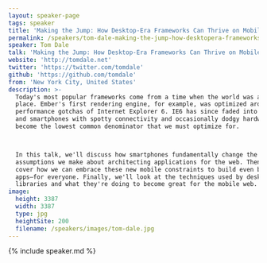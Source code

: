 ```yaml
---
layout: speaker-page
tags: speaker
title: 'Making the Jump: How Desktop-Era Frameworks Can Thrive on Mobile – Tom Dale'
permalink: /speakers/tom-dale-making-the-jump-how-desktopera-frameworks-can-thrive-on-mobile.html
speaker: Tom Dale
talk: 'Making the Jump: How Desktop-Era Frameworks Can Thrive on Mobile'
website: 'http://tomdale.net'
twitter: 'https://twitter.com/tomdale'
github: 'https://github.com/tomdale'
from: 'New York City, United States'
description: >-
  Today's most popular frameworks come from a time when the world was a different
  place. Ember's first rendering engine, for example, was optimized around the
  performance gotchas of Internet Explorer 6. IE6 has since faded into history,
  and smartphones with spotty connectivity and occasionally dodgy hardware have
  become the lowest common denominator that we must optimize for.



  In this talk, we'll discuss how smartphones fundamentally change the
  assumptions we make about architecting applications for the web. Then, we'll
  cover how we can embrace these new mobile constraints to build even better
  apps—for everyone. Finally, we'll look at the techniques used by desktop-era
  libraries and what they're doing to become great for the mobile web.
image:
  height: 3387
  width: 3387
  type: jpg
  heightSite: 200
  filename: /speakers/images/tom-dale.jpg
---
```


{% include speaker.md %}
